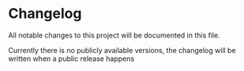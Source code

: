 # Changelog

All notable changes to this project will be documented in this file.

Currently there is no publicly available versions, the changelog will be written when a public release happens

